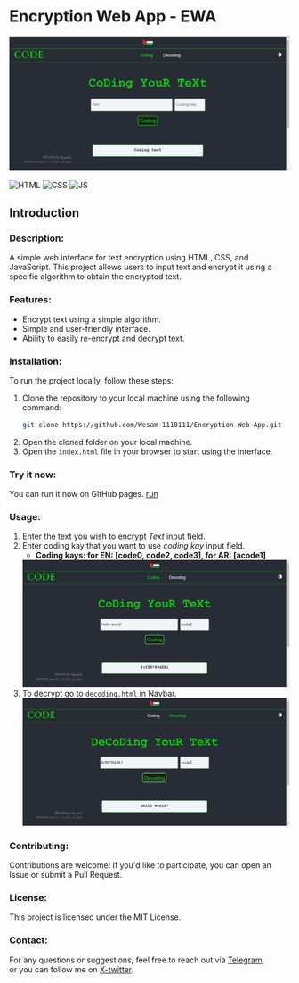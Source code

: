 # Encryption Web App - EWA
<img src="Screenshots/ScreenShot.png">


<img alt="HTML" src="https://img.shields.io/badge/HTML_5-orange">  <img alt="CSS" src="https://img.shields.io/badge/CSS_3-blue">  <img alt="JS" src="https://img.shields.io/badge/JavaScript-yellow">


Introduction
------------

### Description:
A simple web interface for text encryption using HTML, CSS, and JavaScript. This project allows users to input text and encrypt it using a specific algorithm to obtain the encrypted text.


### Features:
- Encrypt text using a simple algorithm.  
- Simple and user-friendly interface.
- Ability to easily re-encrypt and decrypt text.


### Installation:

To run the project locally, follow these steps:

1. Clone the repository to your local machine using the following command:  
    ```bash
    git clone https://github.com/Wesam-1110111/Encryption-Web-App.git
    ```
3. Open the cloned folder on your local machine.
4. Open the `index.html` file in your browser to start using the interface.

### Try it now:

You can run it now on GitHub pages. [run](https://wesam-1110111.github.io/EWA/)

### Usage:
1. Enter the text you wish to encrypt *Text* input field.
2. Enter coding kay that you want to use *coding kay* input field.
    - **Coding kays: for EN: [code0, code2, code3], for AR: [acode1]**
    <img src="Screenshots/ScreenShot-2.png">
3. To decrypt go to `decoding.html` in Navbar.
    <img src="Screenshots/ScreenShot-4.png">

### Contributing:
Contributions are welcome! If you'd like to participate, you can open an Issue or submit a Pull Request.


### License:
This project is licensed under the MIT License.


### Contact:
For any questions or suggestions, feel free to reach out via [Telegram](https://t.me/Mr_w_23),   
or you can follow me on [X-twitter](https://twitter.com/Wesam2021ly?t=T7-5R2s8xv2HnPtTTj8pvw&s=09).
